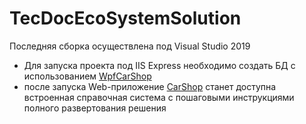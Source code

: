 # TecDocEcoSystemSolution
Последняя сборка осуществлена под Visual Studio 2019
- Для запуска проекта под IIS Express необходимо создать БД с использованием [WpfCarShop](https://github.com/chempkovsky/TecDocEcoSystemSolution/tree/master/WpfCarShop)
- после запуска Web-приложение [CarShop](https://github.com/chempkovsky/TecDocEcoSystemSolution/tree/master/CarShop) станет доступна встроенная справочная система с пошаговыми инструкциями полного развертования решения
